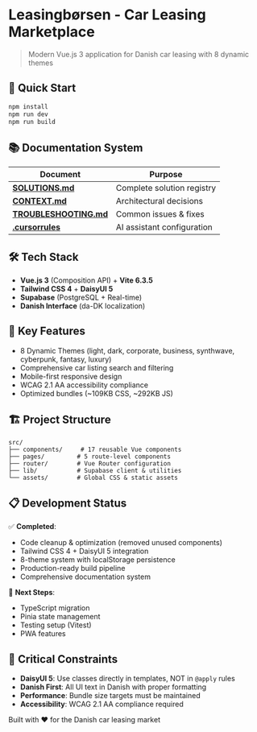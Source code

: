 # Leasingbørsen - Car Leasing Marketplace

> Modern Vue.js 3 application for Danish car leasing with 8 dynamic themes

## 🚀 Quick Start

```bash
npm install
npm run dev
npm run build
```

## 📚 Documentation System

| Document | Purpose |
|----------|---------|
| [**SOLUTIONS.md**](./SOLUTIONS.md) | Complete solution registry |
| [**CONTEXT.md**](./CONTEXT.md) | Architectural decisions |
| [**TROUBLESHOOTING.md**](./TROUBLESHOOTING.md) | Common issues & fixes |
| [**.cursorrules**](./.cursorrules) | AI assistant configuration |

## 🛠 Tech Stack

- **Vue.js 3** (Composition API) + **Vite 6.3.5**
- **Tailwind CSS 4** + **DaisyUI 5**
- **Supabase** (PostgreSQL + Real-time)
- **Danish Interface** (da-DK localization)

## 🎨 Key Features

- 8 Dynamic Themes (light, dark, corporate, business, synthwave, cyberpunk, fantasy, luxury)
- Comprehensive car listing search and filtering
- Mobile-first responsive design
- WCAG 2.1 AA accessibility compliance
- Optimized bundles (~109KB CSS, ~292KB JS)

## 🏗 Project Structure

```
src/
├── components/     # 17 reusable Vue components
├── pages/         # 5 route-level components  
├── router/        # Vue Router configuration
├── lib/           # Supabase client & utilities
└── assets/        # Global CSS & static assets
```

## 📋 Development Status

✅ **Completed**:
- Code cleanup & optimization (removed unused components)
- Tailwind CSS 4 + DaisyUI 5 integration
- 8-theme system with localStorage persistence
- Production-ready build pipeline
- Comprehensive documentation system

🔄 **Next Steps**:
- TypeScript migration
- Pinia state management
- Testing setup (Vitest)
- PWA features

## 🎯 Critical Constraints

- **DaisyUI 5**: Use classes directly in templates, NOT in `@apply` rules
- **Danish First**: All UI text in Danish with proper formatting
- **Performance**: Bundle size targets must be maintained
- **Accessibility**: WCAG 2.1 AA compliance required

Built with ❤️ for the Danish car leasing market
